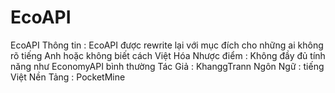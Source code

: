 # EcoAPI
EcoAPI
Thông tin : EcoAPI được rewrite lại với mục đích cho những ai không rõ tiếng Anh hoặc không biết cách Việt Hóa
Nhược điểm : Không đầy đủ tính năng như EconomyAPI bình thường
Tác Giả : KhanggTrann
Ngôn Ngữ : tiếng Việt
Nền Tảng : PocketMine
